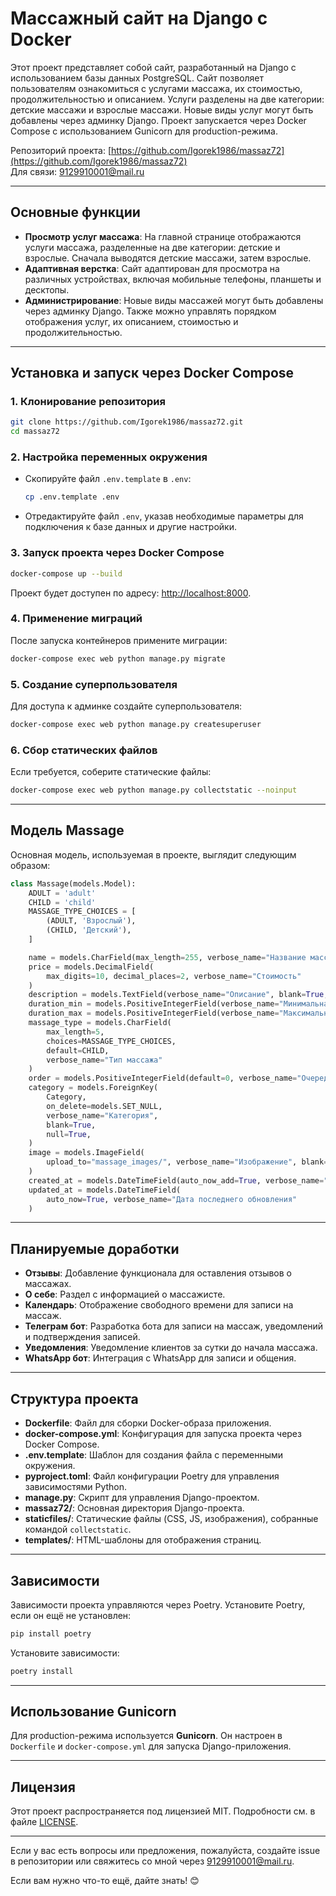 # Массажный сайт на Django с Docker

Этот проект представляет собой сайт, разработанный на Django с использованием базы данных PostgreSQL. Сайт позволяет пользователям ознакомиться с услугами массажа, их стоимостью, продолжительностью и описанием. Услуги разделены на две категории: детские массажи и взрослые массажи. Новые виды услуг могут быть добавлены через админку Django. Проект запускается через Docker Compose с использованием Gunicorn для production-режима.

Репозиторий проекта: [https://github.com/Igorek1986/massaz72](https://github.com/Igorek1986/massaz72)  
Для связи: [9129910001@mail.ru](mailto:9129910001@mail.ru)

---

## Основные функции

- **Просмотр услуг массажа**: На главной странице отображаются услуги массажа, разделенные на две категории: детские и взрослые. Сначала выводятся детские массажи, затем взрослые.
- **Адаптивная верстка**: Сайт адаптирован для просмотра на различных устройствах, включая мобильные телефоны, планшеты и десктопы.
- **Администрирование**: Новые виды массажей могут быть добавлены через админку Django. Также можно управлять порядком отображения услуг, их описанием, стоимостью и продолжительностью.

---

## Установка и запуск через Docker Compose

### 1. Клонирование репозитория
```bash
git clone https://github.com/Igorek1986/massaz72.git
cd massaz72
```

### 2. Настройка переменных окружения
- Скопируйте файл `.env.template` в `.env`:
  ```bash
  cp .env.template .env
  ```
- Отредактируйте файл `.env`, указав необходимые параметры для подключения к базе данных и другие настройки.

### 3. Запуск проекта через Docker Compose
```bash
docker-compose up --build
```
Проект будет доступен по адресу: [http://localhost:8000](http://localhost:8000).

### 4. Применение миграций
После запуска контейнеров примените миграции:
```bash
docker-compose exec web python manage.py migrate
```

### 5. Создание суперпользователя
Для доступа к админке создайте суперпользователя:
```bash
docker-compose exec web python manage.py createsuperuser
```

### 6. Сбор статических файлов
Если требуется, соберите статические файлы:
```bash
docker-compose exec web python manage.py collectstatic --noinput
```

---

## Модель Massage

Основная модель, используемая в проекте, выглядит следующим образом:

```python
class Massage(models.Model):
    ADULT = 'adult'
    CHILD = 'child'
    MASSAGE_TYPE_CHOICES = [
        (ADULT, 'Взрослый'),
        (CHILD, 'Детский'),
    ]

    name = models.CharField(max_length=255, verbose_name="Название массажа")
    price = models.DecimalField(
        max_digits=10, decimal_places=2, verbose_name="Стоимость"
    )
    description = models.TextField(verbose_name="Описание", blank=True, null=True)
    duration_min = models.PositiveIntegerField(verbose_name="Минимальная продолжительность (в минутах)")
    duration_max = models.PositiveIntegerField(verbose_name="Максимальная продолжительность (в минутах)")
    massage_type = models.CharField(
        max_length=5,
        choices=MASSAGE_TYPE_CHOICES,
        default=CHILD,
        verbose_name="Тип массажа"
    )
    order = models.PositiveIntegerField(default=0, verbose_name="Очередность")
    category = models.ForeignKey(
        Category,
        on_delete=models.SET_NULL,
        verbose_name="Категория",
        blank=True,
        null=True,
    )
    image = models.ImageField(
        upload_to="massage_images/", verbose_name="Изображение", blank=True, null=True
    )
    created_at = models.DateTimeField(auto_now_add=True, verbose_name="Дата создания")
    updated_at = models.DateTimeField(
        auto_now=True, verbose_name="Дата последнего обновления"
    )
```

---

## Планируемые доработки

- **Отзывы**: Добавление функционала для оставления отзывов о массажах.
- **О себе**: Раздел с информацией о массажисте.
- **Календарь**: Отображение свободного времени для записи на массаж.
- **Телеграм бот**: Разработка бота для записи на массаж, уведомлений и подтверждения записей.
- **Уведомления**: Уведомление клиентов за сутки до начала массажа.
- **WhatsApp бот**: Интеграция с WhatsApp для записи и общения.

---

## Структура проекта

- **Dockerfile**: Файл для сборки Docker-образа приложения.
- **docker-compose.yml**: Конфигурация для запуска проекта через Docker Compose.
- **.env.template**: Шаблон для создания файла с переменными окружения.
- **pyproject.toml**: Файл конфигурации Poetry для управления зависимостями Python.
- **manage.py**: Скрипт для управления Django-проектом.
- **massaz72/**: Основная директория Django-проекта.
- **staticfiles/**: Статические файлы (CSS, JS, изображения), собранные командой `collectstatic`.
- **templates/**: HTML-шаблоны для отображения страниц.

---

## Зависимости

Зависимости проекта управляются через Poetry. Установите Poetry, если он ещё не установлен:

```bash
pip install poetry
```

Установите зависимости:

```bash
poetry install
```

---

## Использование Gunicorn

Для production-режима используется **Gunicorn**. Он настроен в `Dockerfile` и `docker-compose.yml` для запуска Django-приложения.

---

## Лицензия

Этот проект распространяется под лицензией MIT. Подробности см. в файле [LICENSE](LICENSE).

---

Если у вас есть вопросы или предложения, пожалуйста, создайте issue в репозитории или свяжитесь со мной через [9129910001@mail.ru](mailto:9129910001@mail.ru).


Если вам нужно что-то ещё, дайте знать! 😊
